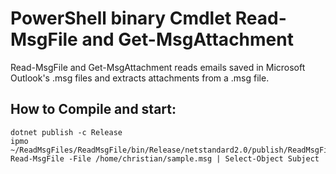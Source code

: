 PowerShell binary Cmdlet Read-MsgFile and Get-MsgAttachment
===========================================================

Read-MsgFile and Get-MsgAttachment reads emails saved in Microsoft Outlook's .msg files and extracts attachments from a .msg file.


How to Compile and start:
-------------------------

```dotnet restore
dotnet publish -c Release
ipmo ~/ReadMsgFiles/ReadMsgFile/bin/Release/netstandard2.0/publish/ReadMsgFile.dll
Read-MsgFile -File /home/christian/sample.msg | Select-Object Subject 
```


